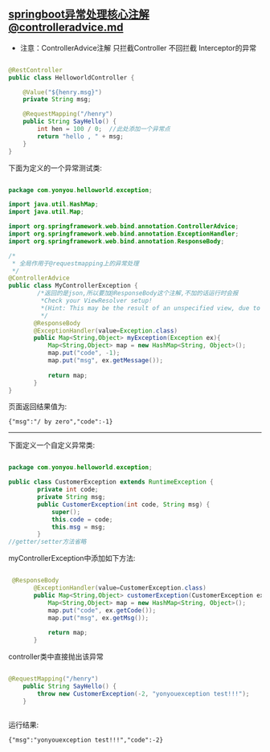[springboot异常处理核心注解@controlleradvice.md](https://blog.csdn.net/u014044812/article/details/78219692)
-----------
* 注意：ControllerAdvice注解 只拦截Controller 不回拦截 Interceptor的异常

```java

@RestController
public class HelloworldController {

	@Value("${henry.msg}")
	private String msg;

	@RequestMapping("/henry")
	public String SayHello() {
		int hen = 100 / 0;  //此处添加一个异常点
		return "hello , " + msg;
	}
}

```

下面为定义的一个异常测试类:

```java

package com.yonyou.helloworld.exception;

import java.util.HashMap;
import java.util.Map;

import org.springframework.web.bind.annotation.ControllerAdvice;
import org.springframework.web.bind.annotation.ExceptionHandler;
import org.springframework.web.bind.annotation.ResponseBody;

/*
 * 全局作用于@requestmapping上的异常处理
 */
@ControllerAdvice
public class MyControllerException {
		/*返回的是json,所以要加@ResponseBody这个注解,不加的话运行时会报
	     *Check your ViewResolver setup! 
	     *(Hint: This may be the result of an unspecified view, due to default view name generation
	     */
	   @ResponseBody 
	   @ExceptionHandler(value=Exception.class)
       public Map<String,Object> myException(Exception ex){
    	   Map<String,Object> map = new HashMap<String, Object>();
    	   map.put("code", -1);
    	   map.put("msg", ex.getMessage());
    	   
    	   return map;
       }
}


```

页面返回结果值为:

` {"msg":"/ by zero","code":-1}  `


------------------


下面定义一个自定义异常类:

```java

package com.yonyou.helloworld.exception;

public class CustomerException extends RuntimeException {
		private int code;
		private String msg;
		public CustomerException(int code, String msg) {
			super();
			this.code = code;
			this.msg = msg;
		}
//getter/setter方法省略

```

myControllerException中添加如下方法:

```java

 @ResponseBody 
	   @ExceptionHandler(value=CustomerException.class)
	   public Map<String,Object> customerException(CustomerException ex){
		   Map<String,Object> map = new HashMap<String, Object>();
		   map.put("code", ex.getCode());
		   map.put("msg", ex.getMsg());
		   
		   return map;
	   }

```
controller类中直接抛出该异常

```java

@RequestMapping("/henry")
	public String SayHello() {
		throw new CustomerException(-2, "yonyouexception test!!!");
	}
  
```

运行结果:

` {"msg":"yonyouexception test!!!","code":-2} `
